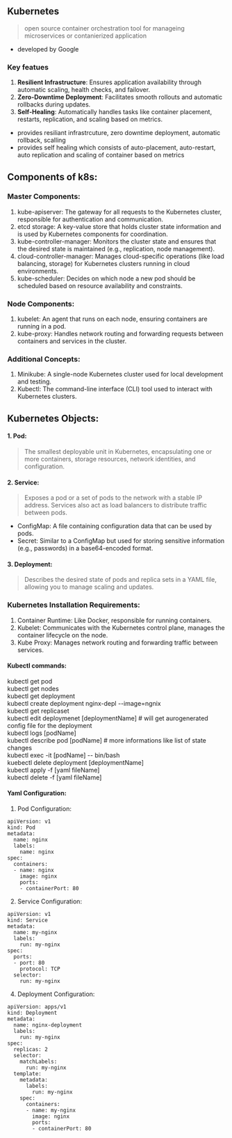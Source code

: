 ## Kubernetes
> open source container orchestration tool for manageing microservices or contanierized application     

- developed by Google 

### Key featues
1. **Resilient Infrastructure**: Ensures application availability through automatic scaling, health checks, and failover.
2. **Zero-Downtime Deployment**: Facilitates smooth rollouts and automatic rollbacks during updates.
3. **Self-Healing**: Automatically handles tasks like container placement, restarts, replication, and scaling based on metrics.


- provides resiliant infrastrcuture, zero downtime deployment, automatic rollback, scalling  
- provides self healing which consists of auto-placement, auto-restart, auto replication and scaling of container based on metrics       

## Components of k8s:
### Master Components:
1. kube-apiserver: The gateway for all requests to the Kubernetes cluster, responsible for authentication and communication.
2. etcd storage: A key-value store that holds cluster state information and is used by Kubernetes components for coordination.
3. kube-controller-manager: Monitors the cluster state and ensures that the desired state is maintained (e.g., replication, node management).
4. cloud-controller-manager: Manages cloud-specific operations (like load balancing, storage) for Kubernetes clusters running in cloud environments.
5. kube-scheduler: Decides on which node a new pod should be scheduled based on resource availability and constraints.


### Node Components:
1. kubelet: An agent that runs on each node, ensuring containers are running in a pod.
2. kube-proxy: Handles network routing and forwarding requests between containers and services in the cluster.

### Additional Concepts:
1. Minikube: A single-node Kubernetes cluster used for local development and testing.
2. Kubectl: The command-line interface (CLI) tool used to interact with Kubernetes clusters.


## Kubernetes Objects:
#### 1. Pod:  
> The smallest deployable unit in Kubernetes, encapsulating one or more containers, storage resources, network identities, and configuration.  

#### 2. Service:  
> Exposes a pod or a set of pods to the network with a stable IP address. Services also act as load balancers to distribute traffic between pods.

- ConfigMap: A file containing configuration data that can be used by pods.
- Secret: Similar to a ConfigMap but used for storing sensitive information (e.g., passwords) in a base64-encoded format.

#### 3. Deployment:
> Describes the desired state of pods and replica sets in a YAML file, allowing you to manage scaling and updates.

### Kubernetes Installation Requirements:
1. Container Runtime: Like Docker, responsible for running containers.
2. Kubelet: Communicates with the Kubernetes control plane, manages the container lifecycle on the node.
3. Kube Proxy: Manages network routing and forwarding traffic between services.


#### Kubectl commands:  
kubectl get pod    
kubectl get nodes  
kubectl get deployment   
kubectl create deployment nginx-depl --image=ngnix  
kubectl get replicaset  
kubectl edit deploymenet [deploymentName]     # will get aurogenerated config file for the deployment  
kubectl logs [podName]   
kubectl describe pod [podName]  # more informations like list of state changes  
kubectl exec -it [podName] -- bin/bash  
kuebectl delete deployment [deploymentName]  
kubectl apply -f [yaml fileName]  
kubectl delete -f [yaml fileName]  


#### Yaml Configuration:  
1. Pod Configuration:
```
apiVersion: v1
kind: Pod  
metadata:
  name: nginx  
  labels:
    name: nginx
spec:
  containers:
  - name: nginx
    image: nginx  
    ports:
    - containerPort: 80
```
2. Service Configuration:

```
apiVersion: v1
kind: Service  
metadata:
  name: my-nginx  
  labels:
    run: my-nginx
spec:
  ports:
  - port: 80
    protocol: TCP  
  selector:
    run: my-nginx
```
4. Deployment Configuration:
```
apiVersion: apps/v1
kind: Deployment  
metadata:
  name: nginx-deployment  
  labels:
    run: my-nginx
spec:
  replicas: 2
  selector:
    matchLabels:
      run: my-nginx
  template:
    metadata:
      labels:
        run: my-nginx
    spec:
      containers:
      - name: my-nginx
        image: nginx
        ports:
        - containerPort: 80

```